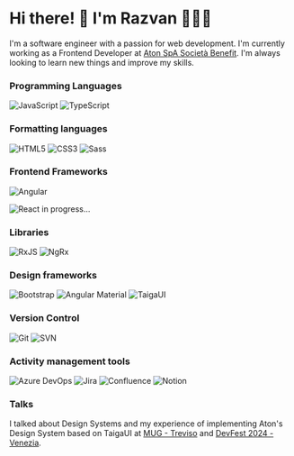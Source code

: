 # Hi there! 👋 I'm Razvan 👨🏻‍💻

I'm a software engineer with a passion for web development. I'm currently working as a Frontend Developer at [Aton SpA Società Benefit](https://aton.com/). I'm always looking to learn new things and improve my skills.

### Programming Languages

![JavaScript](https://img.shields.io/badge/-JavaScript-F7DF1E?style=flat&logo=javascript&logoColor=black)
![TypeScript](https://img.shields.io/badge/-TypeScript-3178C6?style=flat&logo=typescript&logoColor=white)

### Formatting languages

![HTML5](https://img.shields.io/badge/-HTML5-E34F26?style=flat&logo=html5&logoColor=white)
![CSS3](https://img.shields.io/badge/-CSS3-1572B6?style=flat&logo=css3&logoColor=white)
![Sass](https://img.shields.io/badge/-Sass-CC6699?style=flat&logo=sass&logoColor=white)

### Frontend Frameworks

![Angular](https://img.shields.io/badge/-Angular-DD0031?style=flat&logo=angular&logoColor=white)

![React](https://img.shields.io/badge/-React-61DAFB?style=flat&logo=react&logoColor=black) in progress...

### Libraries

![RxJS](https://img.shields.io/badge/-RxJS-B7178C?style=flat&logo=reactivex&logoColor=white)
![NgRx](https://img.shields.io/badge/-NgRx-333333?style=flat&logo=redux&logoColor=764ABC)

### Design frameworks

![Bootstrap](https://img.shields.io/badge/-Bootstrap-7952B3?style=flat&logo=bootstrap&logoColor=white)
![Angular Material](https://img.shields.io/badge/-Angular%20Material-607D8B?style=flat&logo=angular&logoColor=white)
![TaigaUI](https://img.shields.io/badge/-TaigaUI-FF5722?style=flat&logo=taigaui&logoColor=white)

### Version Control

![Git](https://img.shields.io/badge/-Git-F05032?style=flat&logo=git&logoColor=white)
![SVN](https://img.shields.io/badge/-SVN-809CC9?style=flat&logo=subversion&logoColor=white)

### Activity management tools

![Azure DevOps](https://img.shields.io/badge/-Azure%20DevOps-0078D7?style=flat&logo=azure-devops&logoColor=white)
![Jira](https://img.shields.io/badge/-Jira-0052CC?style=flat&logo=jira&logoColor=white)
![Confluence](https://img.shields.io/badge/-Confluence-172B4D?style=flat&logo=confluence&logoColor=white)
![Notion](https://img.shields.io/badge/-Notion-000000?style=flat&logo=notion&logoColor=white)

### Talks

I talked about Design Systems and my experience of implementing Aton's Design System based on TaigaUI at [MUG - Treviso](https://marcausergroup.it/eventi/2024/02/29/decifrando-il-design-system-trasformare-le-linee-guida-in-realt%C3%A0-nel-team-frontend.html) and [DevFest 2024 - Venezia](https://devfest23.gdgvenezia.it/speakers/razvan_dimulescu/).
